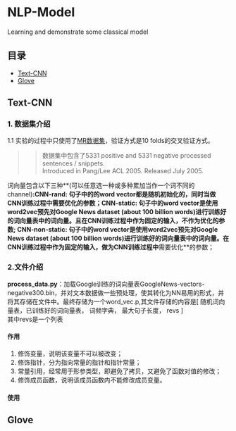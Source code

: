 # NLP-Model
Learning and demonstrate some  classical model



## 目录

* [Text-CNN](#text-cnn)
* [Glove](#glove)


## <span id="text-cnn">Text-CNN</span>

### 1. 数据集介绍
1.1 实验的过程中只使用了[MR数据集](https://www.cs.cornell.edu/people/pabo/movie-review-data/)，验证方式是10 folds的交叉验证方式。
>>  数据集中包含了5331 positive and 5331 negative processed sentences / snippets.   
>Introduced in Pang/Lee ACL 2005. Released July 2005.   

词向量包含以下三种**(可以任意选一种或多种累加当作一个词不同的channel)**:**CNN-rand**: 句子中的的word vector都是随机初始化的，同时当做CNN训练过程中需要优化的参数；**CNN-static**: 句子中的word vector是使用word2vec预先对Google News dataset (about 100 billion words)进行训练好的词向量表中的词向量。且在CNN训练过程中作为固定的输入，不作为优化的参数; **CNN-non-static**: 句子中的word vector是使用word2vec预先对Google News dataset (about 100 billion words)进行训练好的词向量表中的词向量。在CNN训练过程中作为固定的输入，做为CNN训练过程中**需要优化**的参数； 



### 2.文件介绍

**process\_data.py**：加载Google训练的词向量表GoogleNews-vectors-negative300.bin，并对文本数据做一些预处理，使其转化为NN易用的形式，并将其存储在文件中。最终存储为一个word\_vec.p,其文件存储的内容是[ 随机词向量表，已训练好的词向量表， 词频字典， 最大句子长度， revs ]  
其中revs是一个列表



#### 作用

1. 修饰变量，说明该变量不可以被改变；
2. 修饰指针，分为指向常量的指针和指针常量；
3. 常量引用，经常用于形参类型，即避免了拷贝，又避免了函数对值的修改；
4. 修饰成员函数，说明该成员函数内不能修改成员变量。

#### 使用


## <span id="glove">Glove</span>
